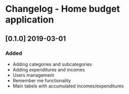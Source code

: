 # Changelog - Home budget application

## [0.1.0] 2019-03-01

### Added
- Adding categories and subcategories
- Adding expenditures and incomes
- Users management
- Remember me functionality
- Main tabels with accumulated incomes/expenditures